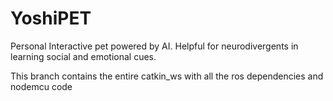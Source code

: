 # YoshiPET
Personal Interactive pet powered by AI. Helpful for neurodivergents in learning social and emotional cues.

This branch contains the entire catkin_ws with all the ros dependencies and nodemcu code
